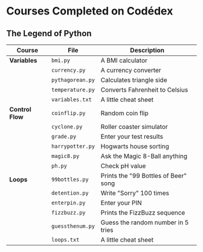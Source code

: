# Courses Completed on Codédex

## The Legend of Python

| Course       | File               | Description                          |
|--------------|--------------------|--------------------------------------|
| **Variables**    | `bmi.py`         | A BMI calculator                     |
|              | `currency.py`    | A currency converter                 |
|              | `pythagorean.py` | Calculates triangle side             |
|              | `temperature.py` | Converts Fahrenheit to Celsius       |
|              | `variables.txt`  | A little cheat sheet                 |
| **Control Flow** | `coinflip.py`    | Random coin flip                     |
|              | `cyclone.py`     | Roller coaster simulator             |
|              | `grade.py`       | Enter your test results              |
|              | `harrypotter.py` | Hogwarts house sorting               |
|              | `magic8.py`      | Ask the Magic 8-Ball anything        |
|              | `ph.py`          | Check pH value                       |
| **Loops**        | `99bottles.py`   | Prints the "99 Bottles of Beer" song |
|              | `detention.py`   | Write "Sorry" 100 times              |
|              | `enterpin.py`    | Enter your PIN                       |
|              | `fizzbuzz.py`    | Prints the FizzBuzz sequence         |
|              | `guessthenum.py` | Guess the random number in 5 tries   |
|              | `loops.txt`      | A little cheat sheet                 |
